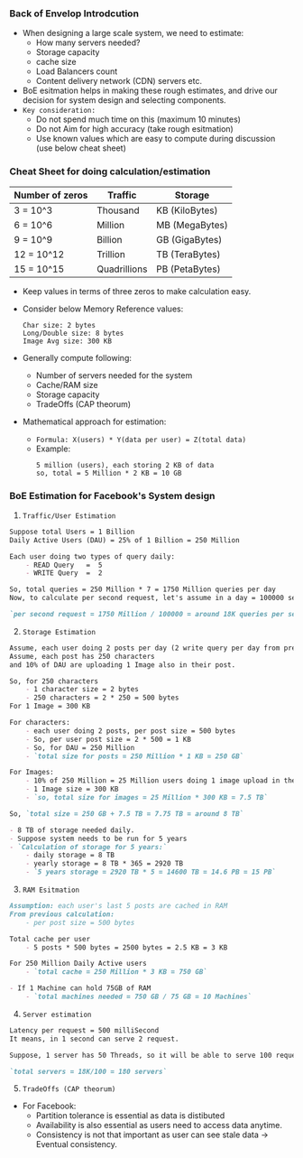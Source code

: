 ### Back of Envelop Introdcution
- When designing a large scale system, we need to estimate:
    - How many servers needed?
    - Storage capacity
    - cache size
    - Load Balancers count
    - Content delivery network (CDN) servers etc.
- BoE esitmation helps in making these rough estimates, and drive our decision for system design and selecting components.
- `Key consideration:`
    - Do not spend much time on this (maximum 10 minutes)
    - Do not Aim for high accuracy (take rough esitmation)
    - Use known values which are easy to compute during discussion (use below cheat sheet)

### Cheat Sheet for doing calculation/estimation
| Number of zeros |  Traffic     | Storage             |
| ---             | ---          | ---                 |
| 3 = 10^3        | Thousand     | KB (KiloBytes)      |
| 6 = 10^6        | Million      | MB (MegaBytes)      |
| 9 = 10^9        | Billion      | GB (GigaBytes)      |
| 12 = 10^12      | Trillion     | TB (TeraBytes)      |
| 15 = 10^15      | Quadrillions | PB (PetaBytes)      |

- Keep values in terms of three zeros to make calculation easy.

- Consider below Memory Reference values:
    ```
    Char size: 2 bytes
    Long/Double size: 8 bytes
    Image Avg size: 300 KB
    ```

- Generally compute following:
    - Number of servers needed for the system
    - Cache/RAM size
    - Storage capacity
    - TradeOffs (CAP theorum)

- Mathematical approach for estimation:
    - `Formula: X(users) * Y(data per user) = Z(total data)`
    - Example:
        ```
        5 million (users), each storing 2 KB of data
        so, total = 5 Million * 2 KB = 10 GB
        ```

### BoE Estimation for Facebook's System design
1. `Traffic/User Estimation`
```md
Suppose total Users = 1 Billion 
Daily Active Users (DAU) = 25% of 1 Billion = 250 Million

Each user doing two types of query daily:
    - READ Query   =  5
    - WRITE Query  =  2

So, total queries = 250 Million * 7 = 1750 Million queries per day
Now, to calculate per second request, let's assume in a day = 100000 seconds

`per second request = 1750 Million / 100000 = around 18K queries per second`
```

2. `Storage Estimation`
```md
Assume, each user doing 2 posts per day (2 write query per day from previous estimation)
Assume, each post has 250 characters 
and 10% of DAU are uploading 1 Image also in their post.

So, for 250 characters 
    - 1 character size = 2 bytes
    - 250 characters = 2 * 250 = 500 bytes
For 1 Image = 300 KB

For characters:
    - each user doing 2 posts, per post size = 500 bytes
    - So, per user post size = 2 * 500 = 1 KB
    - So, for DAU = 250 Million
    - `total size for posts = 250 Million * 1 KB = 250 GB`

For Images:
    - 10% of 250 Million = 25 Million users doing 1 image upload in their post.
    - 1 Image size = 300 KB
    - `so, total size for images = 25 Million * 300 KB = 7.5 TB`

So, `total size = 250 GB + 7.5 TB = 7.75 TB = around 8 TB`

- 8 TB of storage needed daily.
- Suppose system needs to be run for 5 years
- `Calculation of storage for 5 years:`
    - daily storage = 8 TB
    - yearly storage = 8 TB * 365 = 2920 TB
    - `5 years storage = 2920 TB * 5 = 14600 TB = 14.6 PB = 15 PB`
```

3. `RAM Esitmation`
```md
Assumption: each user's last 5 posts are cached in RAM
From previous calculation: 
    - per post size = 500 bytes

Total cache per user
    - 5 posts * 500 bytes = 2500 bytes = 2.5 KB = 3 KB

For 250 Million Daily Active users
    - `total cache = 250 Million * 3 KB = 750 GB`

- If 1 Machine can hold 75GB of RAM
    - `total machines needed = 750 GB / 75 GB = 10 Machines`
```

4. `Server estimation`
```md
Latency per request = 500 milliSecond
It means, in 1 second can serve 2 request.

Suppose, 1 server has 50 Threads, so it will be able to serve 100 requests per second.

`total servers = 18K/100 = 180 servers`
```

5. `TradeOffs (CAP theorum)`
- For Facebook:
    - Partition tolerance is essential as data is distibuted
    - Availability is also essential as users need to access data anytime.
    - Consistency is not that important as user can see stale data -> Eventual consistency.

